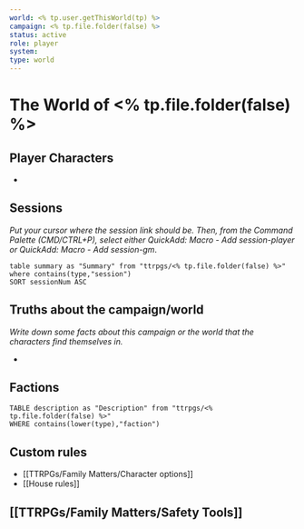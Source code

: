```yaml
---
world: <% tp.user.getThisWorld(tp) %>
campaign: <% tp.file.folder(false) %>
status: active
role: player
system:
type: world
---
```

# The World of <% tp.file.folder(false) %>

## Player Characters

-

## Sessions

*Put your cursor where the session link should be. Then, from the Command Palette (CMD/CTRL+P), select either QuickAdd: Macro - Add session-player or QuickAdd: Macro - Add session-gm*.




```dataview
table summary as "Summary" from "ttrpgs/<% tp.file.folder(false) %>"
where contains(type,"session")
SORT sessionNum ASC
```


## Truths about the campaign/world

*Write down some facts about this campaign or the world that the characters find themselves in.*

- 


## Factions

```dataview
TABLE description as "Description" from "ttrpgs/<% tp.file.folder(false) %>"
WHERE contains(lower(type),"faction")
```

## Custom rules

- [[TTRPGs/Family Matters/Character options]]
- [[House rules]]

## [[TTRPGs/Family Matters/Safety Tools]]